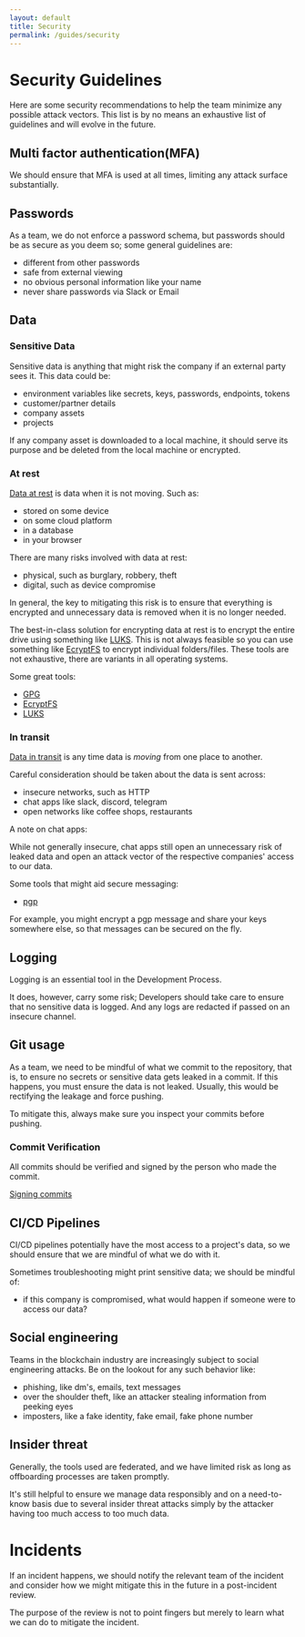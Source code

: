 ```yaml
---
layout: default
title: Security
permalink: /guides/security
---
```


[signing-commits]: https://docs.github.com/en/authentication/managing-commit-signature-verification/signing-commit
[ecryptfs]: https://www.ecryptfs.org/
[luks]: https://wiki.archlinux.org/index.php/LUKS
[gpg]: https://www.gnupg.org/
[data-at-rest]: https://en.wikipedia.org/wiki/Data_at_rest
[data-in-transit]: https://en.wikipedia.org/wiki/Data_in_transit
[pgp]: https://en.wikipedia.org/wiki/Pretty_Good_Privacy

# Security Guidelines

Here are some security recommendations to help the team minimize any possible attack vectors. This list is by no means an exhaustive list of guidelines and will evolve in the future.

## Multi factor authentication(MFA)

We should ensure that MFA is used at all times, limiting any attack surface substantially.

## Passwords

As a team, we do not enforce a password schema, but passwords should be as secure as you deem so; some general guidelines are:

- different from other passwords
- safe from external viewing
- no obvious personal information like your name
- never share passwords via Slack or Email

## Data

### Sensitive Data

Sensitive data is anything that might risk the company if an external party sees it. This data could be:
- environment variables like secrets, keys, passwords, endpoints, tokens
- customer/partner details
- company assets
- projects

If any company asset is downloaded to a local machine, it should serve its purpose and be deleted from the local machine or encrypted.

### At rest

[Data at rest][data-at-rest] is data when it is not moving. Such as:
- stored on some device
- on some cloud platform
- in a database
- in your browser

There are many risks involved with data at rest:
- physical, such as burglary, robbery, theft
- digital, such as device compromise

In general, the key to mitigating this risk is to ensure that everything is encrypted and unnecessary data is removed when it is no longer needed.

The best-in-class solution for encrypting data at rest is to encrypt the entire drive using something like [LUKS][luks]. This is not always feasible so you can use something like [EcryptFS][ecryptfs] to encrypt individual folders/files. These tools are not exhaustive, there are variants in all operating systems.

Some great tools:
- [GPG][gpg]
- [EcryptFS][ecryptfs]
- [LUKS][luks]

### In transit

[Data in transit][data-in-transit] is any time data is *moving* from one place to another.

Careful consideration should be taken about the data is sent across:
- insecure networks, such as HTTP
- chat apps like slack, discord, telegram
- open networks like coffee shops, restaurants

A note on chat apps:

While not generally insecure, chat apps still open an unnecessary risk of leaked data and open an attack vector of the respective companies' access to our data.

Some tools that might aid secure messaging:
- [pgp][pgp]

For example, you might encrypt a pgp message and share your keys somewhere else, so that messages can be secured on the fly.

## Logging

Logging is an essential tool in the Development Process. 

It does, however, carry some risk; Developers should take care to ensure that no sensitive data is logged. And any logs are redacted if passed on an insecure channel.

## Git usage

As a team, we need to be mindful of what we commit to the repository, that is, to ensure no secrets or sensitive data gets leaked in a commit. 
If this happens, you must ensure the data is not leaked. Usually, this would be rectifying the leakage and force pushing.

To mitigate this, always make sure you inspect your commits before pushing.

### Commit Verification

All commits should be verified and signed by the person who made the commit.

[Signing commits][signing-commits]

## CI/CD Pipelines

CI/CD pipelines potentially have the most access to a project's data, so we should ensure that we are mindful of what we do with it.

Sometimes troubleshooting might print sensitive data; we should be mindful of:
- if this company is compromised, what would happen if someone were to access our data?

## Social engineering

Teams in the blockchain industry are increasingly subject to social engineering attacks. Be on the lookout for any such behavior like:

- phishing, like dm's, emails, text messages
- over the shoulder theft, like an attacker stealing information from peeking eyes
- imposters, like a fake identity, fake email, fake phone number

## Insider threat

Generally, the tools used are federated, and we have limited risk as long as offboarding processes are taken promptly.

It's still helpful to ensure we manage data responsibly and on a need-to-know basis due to several insider threat attacks simply by the attacker having too much access to too much data.

# Incidents

If an incident happens, we should notify the relevant team of the incident and consider how we might mitigate this in the future in a post-incident review. 

The purpose of the review is not to point fingers but merely to learn what we can do to mitigate the incident.
